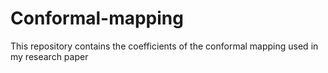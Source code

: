 # Conformal-mapping
This repository contains the coefficients of the conformal mapping used in my research paper 

